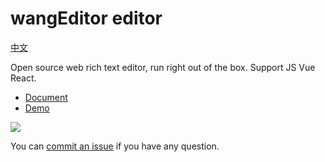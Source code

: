 # wangEditor editor

[中文](./README.md)

Open source web rich text editor, run right out of the box. Support JS Vue React.

- [Document](https://www.wangeditor.com/en/)
- [Demo](https://www.wangeditor.com/demo/?lang=en)

![](../../docs/images/editor-en.png)

You can [commit an issue]((https://github.com/fxzh007/wangEditor-anxin/issues)) if you have any question.
